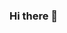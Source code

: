 ### Hi there 👋

<!--
**Dennis-Mwangi-odhiambo/Dennis-Mwangi-odhiambo** is a ✨ _special_ ✨ repository because its `README.md` (this file) appears on your GitHub profile.

Here are some ideas to get you started:

- 🔭 I’m currently working on 
- 🌱 I’m currently learning Digital Skills
- 👯 I’m looking to collaborate on 
- 🤔 I’m looking for help with .learn more about coding
- 💬 Ask me about .any question and i will be commited to answer
- 📫 How to reach me: .denismwangi777@gmail.com
- 😄 Pronouns:he/him
- ⚡ Fun fact: about me is that am hardworking and passionate to do something
-->
